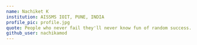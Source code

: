 ```yaml
---
name: Nachiket K
institution: AISSMS IOIT, PUNE, INDIA
profile_pic: profile.jpg
quote: People who never fail they'll never know fun of random success.
github_user: nachikamod
---
```

